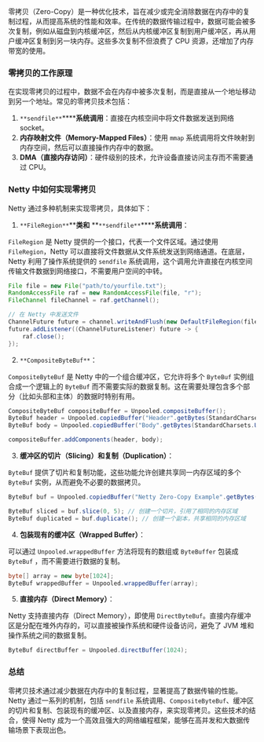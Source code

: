 零拷贝（Zero-Copy）是一种优化技术，旨在减少或完全消除数据在内存中的复制过程，从而提高系统的性能和效率。在传统的数据传输过程中，数据可能会被多次复制，例如从磁盘到内核缓冲区，然后从内核缓冲区复制到用户缓冲区，再从用户缓冲区复制到另一块内存。这些多次复制不但浪费了 CPU 资源，还增加了内存带宽的使用。

### 零拷贝的工作原理

在实现零拷贝的过程中，数据不会在内存中被多次复制，而是直接从一个地址移动到另一个地址。常见的零拷贝技术包括：

1. `**sendfile**`******系统调用**：直接在内核空间中将文件数据发送到网络 socket。
2. **内存映射文件（Memory-Mapped Files）**：使用 `mmap` 系统调用将文件映射到内存空间，然后可以直接操作内存中的数据。
3. **DMA（直接内存访问）**：硬件级别的技术，允许设备直接访问主存而不需要通过 CPU。

### Netty 中如何实现零拷贝

Netty 通过多种机制来实现零拷贝，具体如下：

1. `**FileRegion**`******类和**** **`**sendfile**`******系统调用**：

`FileRegion` 是 Netty 提供的一个接口，代表一个文件区域。通过使用 `FileRegion`，Netty 可以直接将文件数据从文件系统发送到网络通道。在底层，Netty 利用了操作系统提供的 `sendfile` 系统调用，这个调用允许直接在内核空间传输文件数据到网络接口，不需要用户空间的中转。

```java
File file = new File("path/to/yourfile.txt");  
RandomAccessFile raf = new RandomAccessFile(file, "r");  
FileChannel fileChannel = raf.getChannel();  

// 在 Netty 中发送文件  
ChannelFuture future = channel.writeAndFlush(new DefaultFileRegion(fileChannel, 0, file.length()));  
future.addListener((ChannelFutureListener) future -> {  
    raf.close();  
});
```

2. `**CompositeByteBuf**`：

`CompositeByteBuf` 是 Netty 中的一个组合缓冲区，它允许将多个 `ByteBuf` 实例组合成一个逻辑上的 `ByteBuf` 而不需要实际的数据复制。这在需要处理包含多个部分（比如头部和主体）的数据时特别有用。

```java
CompositeByteBuf compositeBuffer = Unpooled.compositeBuffer();  
ByteBuf header = Unpooled.copiedBuffer("Header".getBytes(StandardCharsets.UTF_8));  
ByteBuf body = Unpooled.copiedBuffer("Body".getBytes(StandardCharsets.UTF_8));  

compositeBuffer.addComponents(header, body);
```

3. **缓冲区的切片（Slicing）和复制（Duplication）**：

`ByteBuf` 提供了切片和复制功能，这些功能允许创建共享同一内存区域的多个 `ByteBuf` 实例，从而避免不必要的数据拷贝。

```java
ByteBuf buf = Unpooled.copiedBuffer("Netty Zero-Copy Example".getBytes(StandardCharsets.UTF_8));  

ByteBuf sliced = buf.slice(0, 5); // 创建一个切片，引用了相同的内存区域  
ByteBuf duplicated = buf.duplicate(); // 创建一个副本，共享相同的内存区域
```

4. **包装现有的缓冲区（Wrapped Buffer）**：

可以通过 `Unpooled.wrappedBuffer` 方法将现有的数组或 `ByteBuffer` 包装成 `ByteBuf` ，而不需要进行数据的复制。

```java
byte[] array = new byte[1024];  
ByteBuf wrappedBuffer = Unpooled.wrappedBuffer(array);
```

5. **直接内存（Direct Memory）**：

Netty 支持直接内存（Direct Memory），即使用 `DirectByteBuf`。直接内存缓冲区是分配在堆外内存的，可以直接被操作系统和硬件设备访问，避免了 JVM 堆和操作系统之间的数据复制。

```java
ByteBuf directBuffer = Unpooled.directBuffer(1024);
```

### 总结

零拷贝技术通过减少数据在内存中的复制过程，显著提高了数据传输的性能。Netty 通过一系列的机制，包括 `sendfile` 系统调用、`CompositeByteBuf`、缓冲区的切片和复制、包装现有的缓冲区、以及直接内存，来实现零拷贝。这些技术的结合，使得 Netty 成为一个高效且强大的网络编程框架，能够在高并发和大数据传输场景下表现出色。
